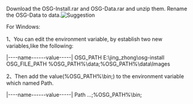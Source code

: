 Download the OSG-Install.rar and OSG-Data.rar and unzip them. Rename the OSG-Data to data.![Suggestion](https://user-images.githubusercontent.com/49520956/174442119-223424b9-40a2-459e-b7ff-588577d3d39c.gif)


For Windows:

1、You can edit the environment variable, by establish two new variables,like the following:

<bash>
|----name------value-----|
OSG_PATH     E:\jing_zhong\osg-install
OSG_FILE_PATH %OSG_PATH%\data;%OSG_PATH%\data\Images
 </bash>
 
 2、Then add the value(%OSG_PATH%\bin;) to the environment variable which named Path.
 
 <bash>
|----name------value-----|
Path ...;%OSG_PATH%\bin;
 </bash>
 
